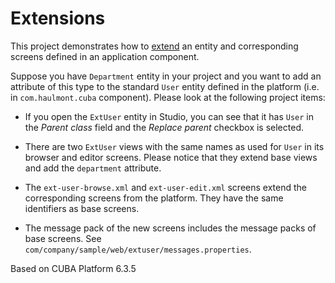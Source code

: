 # Extensions

This project demonstrates how to [extend](https://doc.cuba-platform.com/manual-6.3/extension.html) an entity and corresponding screens defined in an application component.

Suppose you have `Department` entity in your project and you want to add an attribute of this type to the standard `User` entity defined in the platform (i.e. in `com.haulmont.cuba` component). Please look at the following project items:

- If you open the `ExtUser` entity in Studio, you can see that it has `User` in the *Parent class* field and the *Replace parent* checkbox is selected.

- There are two `ExtUser` views with the same names as used for `User` in its browser and editor screens. Please notice that they extend base views and add the `department` attribute.

- The `ext-user-browse.xml` and `ext-user-edit.xml` screens extend the corresponding screens from the platform. They have the same identifiers as base screens.

- The message pack of the new screens includes the message packs of base screens. See `com/company/sample/web/extuser/messages.properties`.

Based on CUBA Platform 6.3.5
